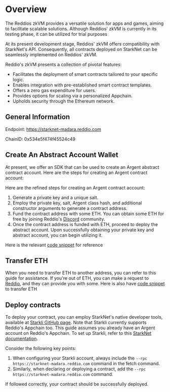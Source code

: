 # Overview
The Reddios zkVM provides a versatile solution for apps and games, aiming to facilitate scalable solutions. Although Reddios' zkVM is currently in its testing phase, it can be utilized for trial purposes

At its present development stage, Reddios' zkVM offers compatibility with StarkNet's API. Consequently, all contracts deployed on StarkNet can be seamlessly implemented on Reddios' zkVM.


Reddio's zkVM presents a collection of pivotal features:
- Facilitates the deployment of smart contracts tailored to your specific logic.
- Enables integration with pre-established smart contract templates.
- Offers a zero gas expenditure for users.
- Provides options for scaling via a personalized Appchain.
- Upholds security through the Ethereum network.

## General Information
Endpoint: https://starknet-madara.reddio.com 

ChainID: 0x534e5f474f45524c49


## Create An Abstract Account Wallet
At present, we offer an SDK that can be used to create an Argent abstract contract account. Here are the steps for creating an Argent contract account:

Here are the refined steps for creating an Argent contract account:

1. Generate a private key and a unique salt.
2. Employ the private key, salt, Argent class hash, and additional constructor arguments to generate a contract address.
3. Fund the contract address with some ETH. You can obtain some ETH for free by joining Reddio's [Discord](https://discord.com/invite/SjNAJ4qkK3) community.
4. Once the contract address is funded with ETH, proceed to deploy the abstract account.
Upon successfully obtaining your private key and abstract account, you can begin utilizing it.

Here is the relevant [code snippet](https://github.com/reddio-com/starknet-appchain-utils/blob/main/create_account.py#L17) for reference

## Transfer ETH
When you need to transfer ETH to another address, you can refer to this guide for assistance. If you're out of ETH, you can make a request to [Reddio](https://discord.com/invite/SjNAJ4qkK3), and they can provide you with some. Here is also have [code snippet](https://github.com/reddio-com/starknet-appchain-utils/blob/main/transfer_eth.py#L21) to transfer ETH

## Deploy contracts
To deploy your contract, you can employ StarkNet's native developer tools, available at [Starkli GitHub page](https://github.com/xJonathanLEI/starkli). Note that Starkli currently supports Reddio's Appchain too. This guide assumes you already have an Argent account on Reddio's Appchain. To set up Starkli, refer to this [StarkNet documentation](https://docs.starknet.io/documentation/quick_start/set_up_an_account/). 

Consider the following key points:

1. When configuring your Starkli account, always include the `--rpc https://starknet-madara.reddio.com` command in the fetch command.
2. Similarly, when declaring or deploying a contract, add the `--rpc https://starknet-madara.reddio.com` command.

If followed correctly, your contract should be successfully deployed.
